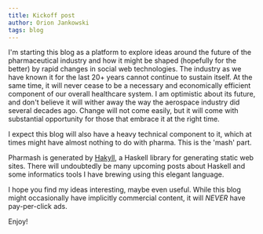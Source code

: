 ```yaml
---
title: Kickoff post
author: Orion Jankowski
tags: blog
---
```

I'm starting this blog as a platform to explore ideas around the future of the
pharmaceutical industry and how it might be shaped (hopefully for the better)
by rapid changes in social web technologies.  The industry as we have known
it for the last 20+ years cannot continue to sustain itself.  At the same
time, it will never cease to be a necessary and economically efficient
component of our overall healthcare system.  I am optimistic about its
future, and don't believe it will wither away the way the aerospace industry
did several decades ago.  Change will not come easily, but it will come with
substantial opportunity for those that embrace it at the right time.

I expect this blog will also have a heavy technical component to it, which at
times might have almost nothing to do with pharma.  This is the 'mash'
part.

Pharmash is generated by [Hakyll](http://jaspervdj.be/hakyll/), a Haskell
library for generating static web sites.  There will undoubtedly be many
upcoming posts about Haskell and some informatics tools I have brewing using
this elegant language.

I hope you find my ideas interesting, maybe even useful.  While this blog might
occasionally have implicitly commercial content, it will *NEVER* have
pay-per-click ads.

Enjoy!

